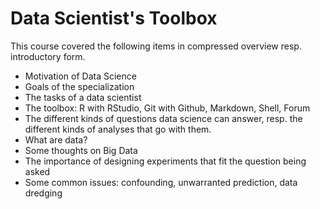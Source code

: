 # Data Scientist's Toolbox

This course covered the following items in compressed overview 
resp. introductory form.

 * Motivation of Data Science
 * Goals of the specialization
 * The tasks of a data scientist
 * The toolbox: R with RStudio, Git with Github, Markdown, Shell, Forum
 * The different kinds of questions data science can answer,
   resp. the different kinds of analyses that go with them.
 * What are data?
 * Some thoughts on Big Data
 * The importance of designing experiments that fit the question being asked
 * Some common issues: confounding, unwarranted prediction, data dredging
